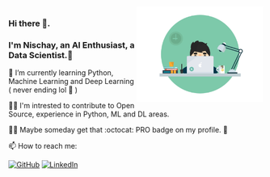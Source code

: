<img align='right' src='https://github.com/Ranger105/Ranger105/blob/master/70804f7e25b11f29db904f2fa7b4cd9d.gif' width='250"'>

### Hi there 👋. 

### I'm Nischay, an AI Enthusiast, a Data Scientist.:raised_hands: 

🌱 I’m currently learning Python, Machine Learning and Deep Learning ( never ending lol :rofl: )

:man_technologist: I'm intrested to contribute to Open Source, experience in Python, ML and DL areas.

:superhero_man: Maybe someday get that :octocat: PRO  badge on my profile. :love_you_gesture:

📫 How to reach me: <p align="Left">
	<a href="https://github.com/terrytangyuan"><img src="https://img.shields.io/github/followers/nischaygowda105.svg?label=GitHub&style=social" alt="GitHub"></a>
	<a href="https://www.linkedin.com/in/nischaygirishgowda"><img src="https://img.shields.io/badge/LinkedIn--_.svg?style=social&logo=linkedin" alt="LinkedIn"></a>

